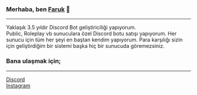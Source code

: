 ### Merhaba, ben [Faruk](https://discord.gg/qCdf85YtRB) 👋
---

Yaklaşık 3.5 yıldır Discord Bot geliştiriciliği yapıyorum. 
<br>
Public, Roleplay vb sunuculara özel Discord botu satışı yapıyorum. Her sunucu için tüm her şeyi en baştan kendim yapıyorum. Para karşılığı sizin için geliştirdiğim bir sistemi başka hiç bir sunucuda göremezsiniz.

### Bana ulaşmak için;
---
[Discord](https://discord.gg/qCdf85YtRB)
<br>
[Instagram](https://www.instagram.com/faaruukq)


<!--
**Shymoix/Shymoix** is a ✨ _special_ ✨ repository because its `README.md` (this file) appears on your GitHub profile.

Here are some ideas to get you started:

- 🔭 I’m currently working on ...
- 🌱 I’m currently learning ...
- 👯 I’m looking to collaborate on ...
- 🤔 I’m looking for help with ...
- 💬 Ask me about ...
- 📫 How to reach me: ...
- 😄 Pronouns: ...
- ⚡ Fun fact: ...
-->
